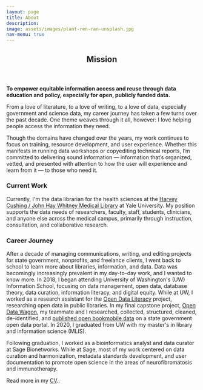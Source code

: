 ```yaml
---
layout: page
title: About
description: 
image: assets/images/plant-ren-ran-unsplash.jpg
nav-menu: true
---
```


<!-- Main -->
<div id="main" class="alt">
  
<!-- Header -->
<section id="one">
	<div class="inner">
		<header class="major">
			<h2>Mission</h2>
		</header>	
    
<!-- One -->
<b>To empower equitable information access and reuse through data education and policy, especially for open, publicly funded data.</b>

From a love of literature, to a love of writing, to a love of data, especially government and science data, my career journey has taken a few turns over the past decade. One theme weaves through it all, however: I love helping people access the information they need. 

Though the domains have changed over the years, my work continues to focus on training, resource development, and user experience. Whether this manifests in running data workshops or copyediting technical reports, I’m committed to delivering sound information — information that’s organized, vetted, and presented with attention to how the user will experience and learn from it — to those who need it. 

<!-- More Experience Section -->
<h3 id="content">Current Work</h3>

Currently, I'm the data librarian for the health sciences at the <a href="https://library.medicine.yale.edu/" target="_blank">Harvey Cushing / John Hay Whitney Medical Library</a> at Yale University. My position supports the data needs of researchers, faculty, staff, students, clinicians, and anyone else across the medical campus, primarily through instruction, consultation, and collaborative research.

<h3 id="content">Career Journey</h3>

After a decade of managing communications, writing, and editing projects for state government, nonprofits, and freelance clients, I went back to school to learn more about libraries, information, and data. Data was becomingly increasingly prevalent in my day-to-day work, and I wanted to know more. In 2018, I began attending University of Washington's (UW) Information School, focusing on data management, open data, database theory, data curation, information literacy, and digital equity. While at UW, I worked as a research assistant for the <a href="http://odl.ischool.uw.edu/" target="_blank">Open Data Literacy</a> project, researching open data in public libraries. In my final capstone project, <a href="https://opendatawagon.github.io/" target="_blank">Open Data Wagon</a>, my teammate and I researched, collected, structured, cleaned, de-identified, and <a href="https://data.wa.gov/Culture-and-Community/North-Central-Regional-Library-WA-Bookmobile-Check/rfra-yhpm" target="_blank">published open bookmobile data</a> on a state government open data portal. In 2020, I graduated from UW with my master's in library and information science (MLIS).

Following graduation, I worked as a bioinformatics analyst and data curator at Sage Bionetworks. While at Sage, most of my work centered on data curation and harmonization, metadata standards development, and user documentation to promote open science in the areas of neurofibromatosis and immunotherapy. 

Read more in my <a href="https://www.kaitlinthrogmorton.com/cv.html">CV</a>..

